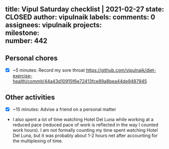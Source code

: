 title:	Vipul Saturday checklist | 2021-02-27
state:	CLOSED
author:	vipulnaik
labels:	
comments:	0
assignees:	vipulnaik
projects:	
milestone:	
number:	442
--
## Personal chores

- [x] ~5 minutes: Record my sore throat https://github.com/vipulnaik/diet-exercise-health/commit/44a43d10915f6e72413fce89a8bea44de9487945

## Other activities

- [x] ~15 minutes: Advise a friend on a personal matter
- I also spent a lot of time watching Hotel Del Luna while working at a reduced pace (reduced pace of work is reflected in the way I counted work hours). I am not formally counting my time spent watching Hotel Del Luna, but it was probably about 1-2 hours net after accounting for the multiplexing of time.
